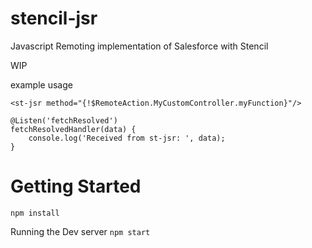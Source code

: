 # stencil-jsr
Javascript Remoting implementation of Salesforce with Stencil

WIP

example usage

```
<st-jsr method="{!$RemoteAction.MyCustomController.myFunction}"/>

@Listen('fetchResolved')
fetchResolvedHandler(data) {
    console.log('Received from st-jsr: ', data);
}
```

# Getting Started

`npm install`

Running the Dev server
`npm start`
